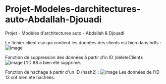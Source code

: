 # Projet-Modeles-darchitectures-auto-Abdallah-Djouadi
Projet - Modèles d'architectures auto - Abdallah &amp; Djouadi

Le fichier client.csv qui contient les données des clients est bien dans hdfs :
![image](https://user-images.githubusercontent.com/76534861/206026343-f8684032-f259-42c5-a627-ac3a59d70889.png)

Fonction de suppression des données à partir d'in ID (deleteClient):
![image](https://user-images.githubusercontent.com/76534861/206017158-01c27eca-29d6-4804-bb5c-183a53a1a8b7.png)
L'ID 88 a bien été supprimé.

Fonction de hachage à partir d'un ID (hash2) :
![image](https://user-images.githubusercontent.com/76534861/206017400-ad92ce88-3db1-431b-ac4c-b3761ca9e120.png)
Les données de l'ID 12 ont bien été hachées.

